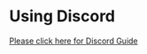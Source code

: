 # Using Discord

[Please click here for Discord Guide](https://docs.google.com/document/d/1a5l6QVhuqYnwFR090yDnQGhHSA3u2IEwOs0JZwkfyLo/edit?usp=sharing)

